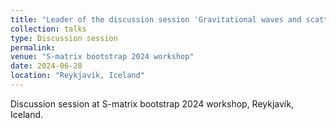 ```yaml
---
title: "Leader of the discussion session 'Gravitational waves and scattering amplitudes'"
collection: talks
type: Discussion session
permalink: 
venue: "S-matrix bootstrap 2024 workshop"
date: 2024-06-28
location: "Reykjavík, Iceland"
---
```

Discussion session at S-matrix bootstrap 2024 workshop, Reykjavík, Iceland.